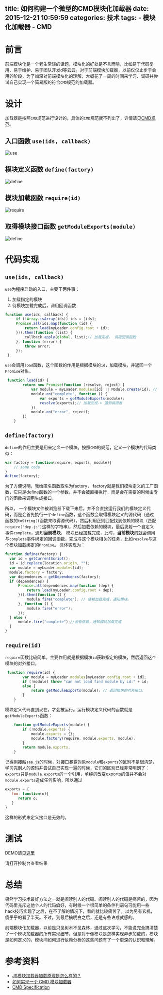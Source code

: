 title: 如何构建一个微型的CMD模块化加载器
date: 2015-12-21 10:59:59
categories: 技术
tags:
    - 模块化加载器
    - CMD
---

# 前言
前端模块化是一个老生常谈的话题，模块化的好处是不言而喻，比如易于代码复用、易于维护、易于团队开发d等云云。对于前端模块加载器，以前仅仅止步于会用的阶段，为了加深对前端模块化的理解，大概花了一周的时间来学习、调研并尝试自己实现一个简易版的符合`CMD`规范的加载器。

# 设计
加载器是按照`CMD`规范进行设计的，具体的`CMD`规范就不列出了，详情请见[CMD规范](https://github.com/cmdjs/specification/blob/master/draft/module.md)。

## 入口函数 `use(ids, callback)`
![use](/images/blog/20151221/use.png)
<!-- more -->
## 模块定义函数 `define(factory)`
![define](/images/blog/20151221/define.png)
## 模块加载函数 `require(id)`
![require](/images/blog/20151221/require.png)
## 取得模块接口函数 `getModuleExports(module)`
![define](/images/blog/20151221/getModuleExports.png)
# 代码实现
## `use(ids, callback)`
`use`为程序启动的入口，主要干两件事：
1. 加载指定的模块
2. 待模块加载完成后，调用回调函数

```javascript
function use(ids, callback) {
     if (!Array.isArray(ids)) ids = [ids];
     Promise.all(ids.map(function (id) {
         return load(myLoader.config.root + id);
     })).then(function (list) {
         callback.apply(global, list);// 加载完成， 调用回调函数
     }, function (error) {
         throw error;
     });
 }
 ```
`use`会调用`load`函数，这个函数的作用是根据模块的`id`，加载模块，并返回一个`Promise`对象。
```javascript
 function load(id) {
        return new Promise(function (resolve, reject) {
            var module = myLoader.modules[id] || Module.create(id); // 取得模块或者新建模块 此时模块正在加载或者已经加载完成
            module.on("complete", function () {
                var exports = getModuleExports(module);
                resolve(exports);// 加载完成-> 通知调用者
            })
            module.on("error", reject);
        })
    }
```
## `define(factory)`
`define`的作用主要是用来定义一个模块。按照`CMD`的规范，定义一个模块的代码类似：
``` javascript
var factory = function(require, exports, module){
    // some code
}
define(factory);
```
为了方便说明，我给匿名函数取名为factory， factory就是我们模块定义的工厂函数，它只是define函数的一个参数，并不会被直接执行，而是会在需要的时候由专门的函数来调用生成接口。

所以， 一个模块文件被浏览器下载下来后，并不会直接运行我们的模块定义代码，而是会首先执行一个`define`函数，这个函数会取得模块定义的源代码（通过函数的`toString()`函数来取得源代码），然后利用正则匹配找到依赖的模块（匹配`require("dep.js")`这样的字符串)，然后加载依赖的模块，最后发射一个自定义事件`complete`，通知**当前模块**， 模块已经加载完成，此时，**当前模块**的就会调用与`complete`事件绑定的回调函数，完成与这个模块相关的任务，比如`resolve`与这个模块加载绑定的`Promise`。
具体实现为：
```javascript
function define(factory) {
  var id = getCurrentScript();
  id = id.replace(location.origin, "");
  var module = myLoader.modules[id];
  module.factory = factory;
  var dependences = getDependcencs(factory);
  if (dependences) {
      Promise.all(dependences.map(function (dep) {
          return load(myLoader.config.root + dep);
      })).then(function () {
          module.fire("complete"); // 依赖加载完成，通知模块。
      }, function () {
          module.fire("error");
      });
  } else {
      module.fire("complete");//没有依赖，通知模块加载完成
  }
}
```

## `require(id)`
`require`函数比较简单，主要作用就是根据模块`id`获取指定的模块，然后返回这个模块的对外接口。
```javascript
 function require(id) {
        var module = myLoader.modules[myLoader.config.root + id];
        if (!module) throw "can not load find module by id:" + id;
        else {
            return getModuleExports(module); // 返回模块的对外接口。
        }
    }
```
模块定义代码直到现在，才会被运行。运行模块定义代码的函数就是`getModuleExports`函数：
```javascript
    function getModuleExports(module) {
        if (!module.exports) {
            module.exports = {};
            module.factory(require, module.exports, module);
        }
        return module.exports;
    }
```
记得刚接触`sea.js`的时候，对接口暴露对象`module`和`exports`的区别不是很清楚，学习完别人的源码并尝试自己实现一遍的时候，它们的区别已经非常明朗了：
`exports`只是`module.exports`的一个引用，单纯的改变exports的值并不会对`module.exports`造成任何影响，所以通过
```javascript
exports = {
   foo: function(o){
      return o;
   }
}
```
这样的形式来定义接口是无效的。

# 测试
DEMO请见[这里](/project/microCMDLoader)

请打开控制台查看结果
# 总结
果然学习技术最好方法之一就是阅读别人的代码。阅读别人的代码是痛苦的，因为代码里充斥这他个人的代码癖好，有时候一个很简单的条件判语句可能用一些hack技巧实现了之后，在不了解的情况下，看的就比较痛苦了，以为另有玄机，傻乎乎的看了半天。不过，到最后搞明白之后，还是有些许成就感的。

前端模块化加载器，以前是只见树木不见森林，通过这次学习，不能说完全搞清楚了一个模块加载器的所有实现细节，但是对于像模块是怎样实现异步加载的，模块是如何定义的，模块间如何进行依赖分析的这些问题有了一个更深的认识和理解。

# 参考资料
- [JS模块加载器加载原理是怎么样的？](https://www.zhihu.com/question/21157540)
- [如何实现一个 CMD 模块加载器](http://annn.me/how-to-realize-cmd-loader/)
- [CMD Specification](https://github.com/cmdjs/specification/blob/master/draft/module.md)